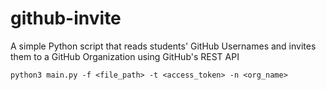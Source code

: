 # github-invite
A simple Python script that reads students' GitHub Usernames and invites them to a GitHub Organization using GitHub's REST API


`python3 main.py -f <file_path> -t <access_token> -n <org_name>`
